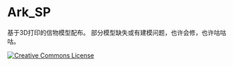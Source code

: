 # Ark_SP
基于3D打印的信物模型配布。
部分模型缺失或有建模问题，也许会修，也许咕咕咕。

<a rel="license" href="http://creativecommons.org/licenses/by-nc-sa/4.0/"><img alt="Creative Commons License" style="border-width:0" src="https://i.creativecommons.org/l/by-nc-sa/4.0/88x31.png" /></a><br />
